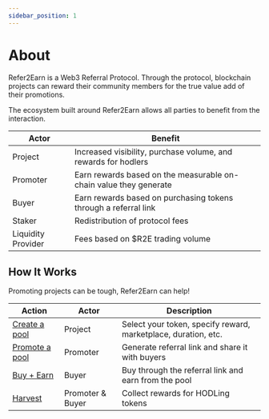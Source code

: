 ```yaml
---
sidebar_position: 1
---
```


# About

Refer2Earn is a Web3 Referral Protocol. Through the protocol, blockchain projects can reward their community members for the true value add of their promotions.

The ecosystem built around Refer2Earn allows all parties to benefit from the interaction.

| Actor | Benefit |
|-------|---------|
| Project | Increased visibility, purchase volume, and rewards for hodlers |
| Promoter | Earn rewards based on the measurable on-chain value they generate |
| Buyer | Earn rewards based on purchasing tokens through a referral link |
| Staker | Redistribution of protocol fees |
| Liquidity Provider | Fees based on $R2E trading volume |

## How It Works

Promoting projects can be tough, Refer2Earn can help!

| Action | Actor | Description |
|--------|-------|-------------|
| [Create a pool](/docs/guides/pools) | Project | Select your token, specify reward, marketplace, duration, etc. |
| [Promote a pool](/docs/guides/promote) | Promoter | Generate referral link and share it with buyers |
| [Buy + Earn](/docs/guides/buy) | Buyer | Buy through the referral link and earn from the pool |
| [Harvest](/docs/guides/harvest) | Promoter & Buyer | Collect rewards for HODLing tokens |